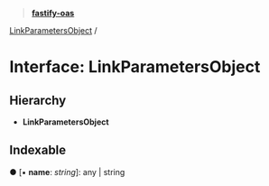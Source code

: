 > **[fastify-oas](../README.md)**

[LinkParametersObject](linkparametersobject.md) /

# Interface: LinkParametersObject

## Hierarchy

* **LinkParametersObject**

## Indexable

● \[▪ **name**: *string*\]: any | string